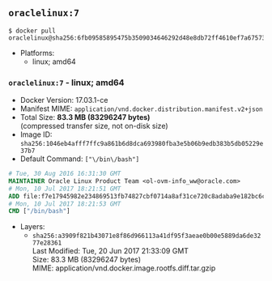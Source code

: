 ## `oraclelinux:7`

```console
$ docker pull oraclelinux@sha256:6fb09585895475b3509034646292d48e8db72ff4610ef7a6757325427b7e9f24
```

-	Platforms:
	-	linux; amd64

### `oraclelinux:7` - linux; amd64

-	Docker Version: 17.03.1-ce
-	Manifest MIME: `application/vnd.docker.distribution.manifest.v2+json`
-	Total Size: **83.3 MB (83296247 bytes)**  
	(compressed transfer size, not on-disk size)
-	Image ID: `sha256:1046eb4afff7ffc9a861b6d8dca693980fba3e5b06b9edb383b5db05229e37b7`
-	Default Command: `["\/bin\/bash"]`

```dockerfile
# Tue, 30 Aug 2016 16:31:30 GMT
MAINTAINER Oracle Linux Product Team <ol-ovm-info_ww@oracle.com>
# Mon, 10 Jul 2017 18:21:51 GMT
ADD file:f7e17945982e234869513fb74827cbf0714a8af31ce720c8adaba9e182bc6cb7 in / 
# Mon, 10 Jul 2017 18:21:53 GMT
CMD ["/bin/bash"]
```

-	Layers:
	-	`sha256:a3909f821b43071e8f86d966113a41df95f3aeae0b00e5889da6de3277e28361`  
		Last Modified: Tue, 20 Jun 2017 21:33:09 GMT  
		Size: 83.3 MB (83296247 bytes)  
		MIME: application/vnd.docker.image.rootfs.diff.tar.gzip
